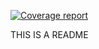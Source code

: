 [![Coverage report](https://gitlab.com/gitlab-org/gitlab-ce/badges/master/coverage.svg?job=coverage)](https://ppl2017csui.gitlab.io/PPLD3/)

THIS IS A README
